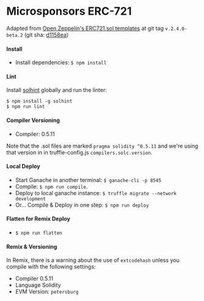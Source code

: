 # Microsponsors ERC-721

Adapted from [Open Zeppelin's ERC721.sol templates](https://github.com/OpenZeppelin/openzeppelin-contracts/blob/master/contracts/token/ERC721) at git tag `v.2.4.0-beta.2` (git sha: [d1158ea](https://github.com/OpenZeppelin/openzeppelin-contracts/commit/d1158ea68c597075a5aec4a77a9c16f061beffd3))

#### Install
* Install dependencies: `$ npm install`

#### Lint
Install [solhint](https://www.npmjs.com/package/solhint) globally and run the linter:
```
$ npm install -g solhint
$ npm run lint
```
#### Compiler Versioning
* Compiler: 0.5.11

Note that the .sol files are marked `pragma solidity ^0.5.11` and we're using that version in in truffle-config.js `compilers.solc.version`.

#### Local Deploy
* Start Ganache in another terminal: `$ ganache-cli -p 8545`
* Compile: `$ npm run compile`.
* Deploy to local ganache instance: `$ truffle migrate --network development `
* Or... Compile & Deploy in one step: `$ npm run deploy`

#### Flatten for Remix Deploy
* `$ npm run flatten`

#### Remix & Versioning
In Remix, there is a warning about the use of `extcodehash` unless you compile with the following settings:

* Compiler 0.5.11
* Language Solidity
* EVM Version: `petersburg`

